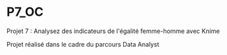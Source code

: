 # P7_OC
Projet 7 : Analysez des indicateurs de l'égalité femme-homme avec Knime

Projet réalisé dans le cadre du parcours Data Analyst 

